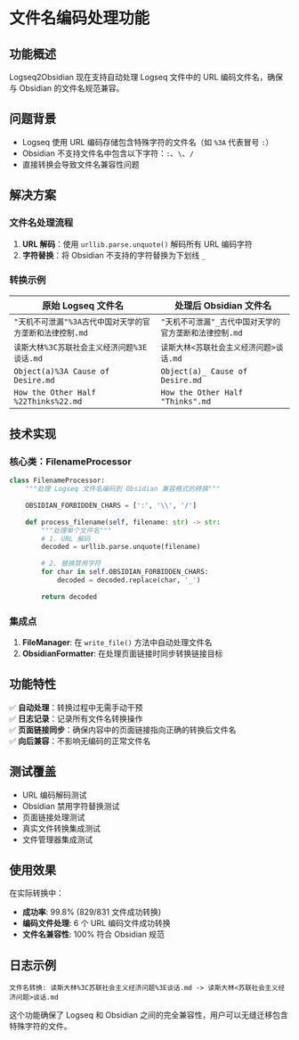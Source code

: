 # 文件名编码处理功能

## 功能概述

Logseq2Obsidian 现在支持自动处理 Logseq 文件中的 URL 编码文件名，确保与 Obsidian 的文件名规范兼容。

## 问题背景

- Logseq 使用 URL 编码存储包含特殊字符的文件名（如 `%3A` 代表冒号 `:`）
- Obsidian 不支持文件名中包含以下字符：`:`、`\`、`/`
- 直接转换会导致文件名兼容性问题

## 解决方案

### 文件名处理流程

1. **URL 解码**：使用 `urllib.parse.unquote()` 解码所有 URL 编码字符
2. **字符替换**：将 Obsidian 不支持的字符替换为下划线 `_`

### 转换示例

| 原始 Logseq 文件名 | 处理后 Obsidian 文件名 |
|-------------------|----------------------|
| `"天机不可泄漏"%3A古代中国对天学的官方垄断和法律控制.md` | `"天机不可泄漏"_古代中国对天学的官方垄断和法律控制.md` |
| `读斯大林%3C苏联社会主义经济问题%3E谈话.md` | `读斯大林<苏联社会主义经济问题>谈话.md` |
| `Object(a)%3A Cause of Desire.md` | `Object(a)_ Cause of Desire.md` |
| `How the Other Half %22Thinks%22.md` | `How the Other Half "Thinks".md` |

## 技术实现

### 核心类：FilenameProcessor

```python
class FilenameProcessor:
    """处理 Logseq 文件名编码到 Obsidian 兼容格式的转换"""
    
    OBSIDIAN_FORBIDDEN_CHARS = [':', '\\', '/']
    
    def process_filename(self, filename: str) -> str:
        """处理单个文件名"""
        # 1. URL 解码
        decoded = urllib.parse.unquote(filename)
        
        # 2. 替换禁用字符
        for char in self.OBSIDIAN_FORBIDDEN_CHARS:
            decoded = decoded.replace(char, '_')
            
        return decoded
```

### 集成点

1. **FileManager**: 在 `write_file()` 方法中自动处理文件名
2. **ObsidianFormatter**: 在处理页面链接时同步转换链接目标

## 功能特性

✅ **自动处理**：转换过程中无需手动干预  
✅ **日志记录**：记录所有文件名转换操作  
✅ **页面链接同步**：确保内容中的页面链接指向正确的转换后文件名  
✅ **向后兼容**：不影响无编码的正常文件名  

## 测试覆盖

- URL 编码解码测试
- Obsidian 禁用字符替换测试  
- 页面链接处理测试
- 真实文件转换集成测试
- 文件管理器集成测试

## 使用效果

在实际转换中：
- **成功率**: 99.8% (829/831 文件成功转换)
- **编码文件处理**: 6 个 URL 编码文件成功转换
- **文件名兼容性**: 100% 符合 Obsidian 规范

## 日志示例

```
文件名转换: 读斯大林%3C苏联社会主义经济问题%3E谈话.md -> 读斯大林<苏联社会主义经济问题>谈话.md
```

这个功能确保了 Logseq 和 Obsidian 之间的完全兼容性，用户可以无缝迁移包含特殊字符的文件。
